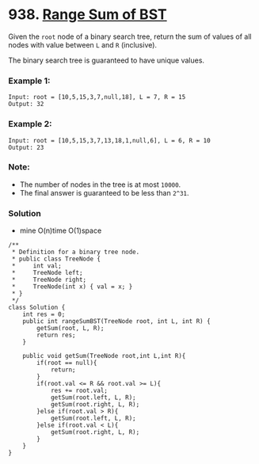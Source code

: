 
# 938. [Range Sum of BST](https://leetcode.com/problems/range-sum-of-bst/)

Given the `root` node of a binary search tree, return the sum of values of all nodes with value between `L` and `R` (inclusive).

The binary search tree is guaranteed to have unique values.

 

### Example 1:
    Input: root = [10,5,15,3,7,null,18], L = 7, R = 15
    Output: 32
### Example 2:
    Input: root = [10,5,15,3,7,13,18,1,null,6], L = 6, R = 10
    Output: 23
 
### Note:
* The number of nodes in the tree is at most `10000`.
* The final answer is guaranteed to be less than `2^31`.


### Solution

* mine O(n)time O(1)space
```
/**
 * Definition for a binary tree node.
 * public class TreeNode {
 *     int val;
 *     TreeNode left;
 *     TreeNode right;
 *     TreeNode(int x) { val = x; }
 * }
 */
class Solution {
    int res = 0;
    public int rangeSumBST(TreeNode root, int L, int R) {
        getSum(root, L, R);
        return res;
    }
    
    public void getSum(TreeNode root,int L,int R){
        if(root == null){
            return;
        }
        if(root.val <= R && root.val >= L){
            res += root.val;
            getSum(root.left, L, R);
            getSum(root.right, L, R);
        }else if(root.val > R){
            getSum(root.left, L, R);
        }else if(root.val < L){
            getSum(root.right, L, R);
        }
    }
}
```
